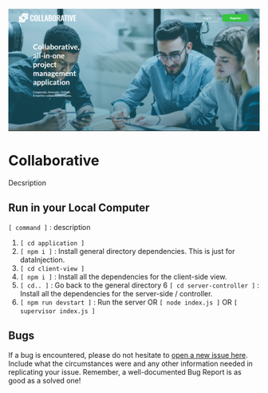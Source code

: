 ![Landing Page](./github-assets/Collaborative.png)
# Collaborative
Decsription


## Run in your Local Computer
`[ command ]` :  description 

1.	`[ cd application ]`
2.	`[ npm i ]` 					:	Install general directory dependencies. This is just for dataInjection.
3.	`[ cd client-view ]` 		
4.	`[ npm i ]`						:	Install all the dependencies for the client-side view.
5.	`[ cd.. ]`						:	Go back to the general directory
6	`[ cd server-controller ]`		:	Install all the dependencies for the server-side / controller.
7. 	`[ npm run devstart ]`			:	Run the server
	OR
	`[ node index.js ]`
	OR
	`[ supervisor index.js ]`
	
## Bugs
If a bug is encountered, please do not hesitate to [open a new issue here](https://github.com/DLSU-CCAPDEV/2021T2-G16/issues/new). Include what the circumstances were and any other information needed in replicating your issue. Remember, a well-documented Bug Report is as good as a solved one! 
